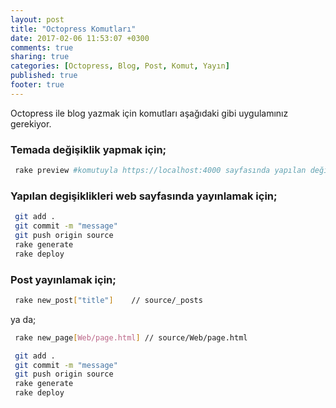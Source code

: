 ```yaml
---
layout: post
title: "Octopress Komutları"
date: 2017-02-06 11:53:07 +0300
comments: true
sharing: true
categories: [Octopress, Blog, Post, Komut, Yayın]
published: true
footer: true
---
```


Octopress ile blog yazmak için komutları aşağıdaki gibi uygulamınız gerekiyor.

### Temada değişiklik yapmak için;
```sh ...
 rake preview #komutuyla https://localhost:4000 sayfasında yapılan değişiklikler kontrol edilebilir.Değişiklikler henüz görüntülenmemişse server yeniden açılmalıdır.
```


<!-- More -->

### Yapılan degişiklikleri web sayfasında yayınlamak için;
```sh ...
 git add .
 git commit -m "message"
 git push origin source
 rake generate
 rake deploy
```

### Post yayınlamak için;
```sh ...
 rake new_post["title"]    // source/_posts
```
ya da;
```sh ...
 rake new_page[Web/page.html] // source/Web/page.html
```
```sh ...
 git add .
 git commit -m "message"
 git push origin source
 rake generate
 rake deploy
```
